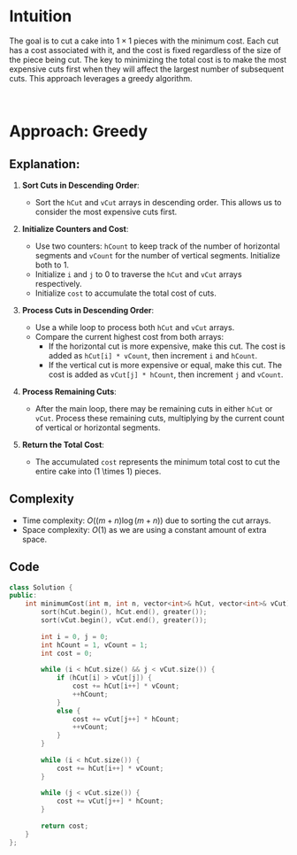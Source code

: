 # Intuition

The goal is to cut a cake into $1 \times 1$ pieces with the minimum cost. Each cut has a cost associated with it, and the cost is fixed regardless of the size of the piece being cut. The key to minimizing the total cost is to make the most expensive cuts first when they will affect the largest number of subsequent cuts. This approach leverages a greedy algorithm.

<p>&nbsp;</p>

# Approach: Greedy

## Explanation:

1. **Sort Cuts in Descending Order**:
   - Sort the `hCut` and `vCut` arrays in descending order. This allows us to consider the most expensive cuts first.

2. **Initialize Counters and Cost**:
   - Use two counters: `hCount` to keep track of the number of horizontal segments and `vCount` for the number of vertical segments. Initialize both to 1.
   - Initialize `i` and `j` to 0 to traverse the `hCut` and `vCut` arrays respectively.
   - Initialize `cost` to accumulate the total cost of cuts.

3. **Process Cuts in Descending Order**:
   - Use a while loop to process both `hCut` and `vCut` arrays.
   - Compare the current highest cost from both arrays:
     - If the horizontal cut is more expensive, make this cut. The cost is added as `hCut[i] * vCount`, then increment `i` and `hCount`.
     - If the vertical cut is more expensive or equal, make this cut. The cost is added as `vCut[j] * hCount`, then increment `j` and `vCount`.

4. **Process Remaining Cuts**:
   - After the main loop, there may be remaining cuts in either `hCut` or `vCut`. Process these remaining cuts, multiplying by the current count of vertical or horizontal segments.

5. **Return the Total Cost**:
   - The accumulated `cost` represents the minimum total cost to cut the entire cake into \(1 \times 1\) pieces.

## Complexity
- Time complexity: $O((m + n) \log (m + n))$ due to sorting the cut arrays.
- Space complexity: $O(1)$ as we are using a constant amount of extra space.

## Code
```cpp
class Solution {
public:
    int minimumCost(int m, int n, vector<int>& hCut, vector<int>& vCut) {
        sort(hCut.begin(), hCut.end(), greater());
        sort(vCut.begin(), vCut.end(), greater());
        
        int i = 0, j = 0;
        int hCount = 1, vCount = 1;
        int cost = 0;
        
        while (i < hCut.size() && j < vCut.size()) {
            if (hCut[i] > vCut[j]) {
                cost += hCut[i++] * vCount;
                ++hCount;
            }
            else {
                cost += vCut[j++] * hCount;
                ++vCount;
            }
        }
        
        while (i < hCut.size()) {
            cost += hCut[i++] * vCount;
        }
        
        while (j < vCut.size()) {
            cost += vCut[j++] * hCount;
        }
        
        return cost;
    }
};
```
